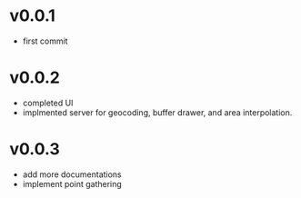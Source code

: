 v0.0.1
===== 
* first commit

v0.0.2
===== 
* completed UI 
* implmented server for geocoding, buffer drawer, and area interpolation.

v0.0.3
===== 
* add more documentations
* implement point gathering


